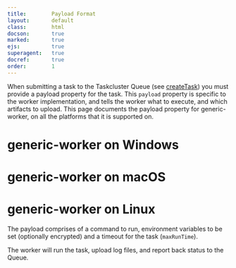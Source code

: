 ```yaml
---
title:        Payload Format
layout:       default
class:        html
docson:       true
marked:       true
ejs:          true
superagent:   true
docref:       true
order:        1
---
```


When submitting a task to the Taskcluster Queue (see
[createTask](/reference/platform/queue/reference/api-docs#createTask)) you must
provide a payload property for the task. This `payload` property is specific to
the worker implementation, and tells the worker what to execute, and which
artifacts to upload. This page documents the payload property for
generic-worker, on all the platforms that it is supported on.

# generic-worker on Windows

<div data-render-schema="https://schemas.taskcluster.net/generic-worker/v1/windows.json"></div>

# generic-worker on macOS

<div data-render-schema="https://schemas.taskcluster.net/generic-worker/v1/macos.json"></div>

# generic-worker on Linux

<div data-render-schema="https://schemas.taskcluster.net/generic-worker/v1/linux.json"></div>

The payload comprises of a command to run, environment variables to be set
(optionally encrypted) and a timeout for the task (`maxRunTime`).

The worker will run the task, upload log files, and report back status to the
Queue.
